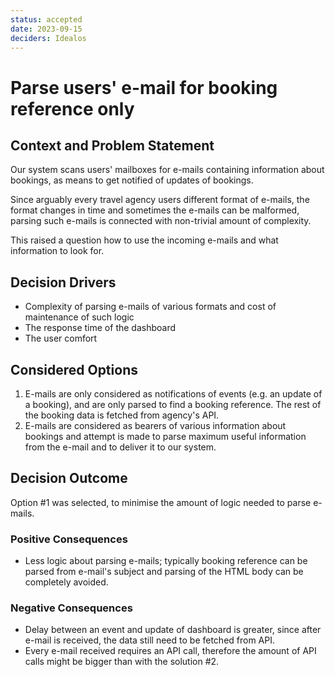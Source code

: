 ```yaml
---
status: accepted
date: 2023-09-15
deciders: Idealos
---
```

# Parse users' e-mail for booking reference only 

## Context and Problem Statement

Our system scans users' mailboxes for e-mails containing information about
bookings, as means to get notified of updates of bookings. 

Since arguably every travel agency users different format of e-mails, the format
changes in time and sometimes the e-mails can be malformed, parsing such e-mails is
connected with non-trivial amount of complexity.

This raised a question how to use the incoming e-mails and what information to look for.

<!-- This is an optional element. Feel free to remove. -->
## Decision Drivers

* Complexity of parsing e-mails of various formats and cost of maintenance of such logic
* The response time of the dashboard
* The user comfort

## Considered Options

1. E-mails are only considered as notifications of events (e.g. an update of a booking),
  and are only parsed to find a booking reference. The rest of the booking data is fetched
  from agency's API.
2. E-mails are considered as bearers of various information about bookings and attempt
  is made to parse maximum useful information from the e-mail and to deliver it
  to our system.

## Decision Outcome

Option #1 was selected, to minimise the amount of logic needed to parse e-mails.

<!-- This is an optional element. Feel free to remove. -->
### Positive Consequences

* Less logic about parsing e-mails; typically booking reference can be parsed
    from e-mail's subject and parsing of the HTML body can be completely avoided.

<!-- This is an optional element. Feel free to remove. -->
### Negative Consequences

* Delay between an event and update of dashboard is greater, since after e-mail
    is received, the data still need to be fetched from API.
* Every e-mail received requires an API call, therefore the amount of API calls
    might be bigger than with the solution #2.

